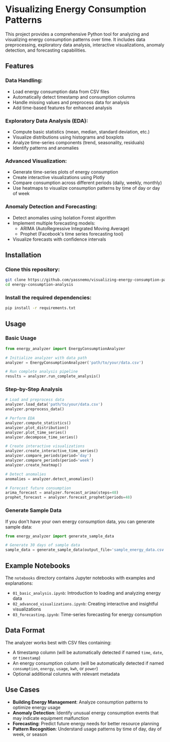 # Visualizing Energy Consumption Patterns


This project provides a comprehensive Python tool for analyzing and visualizing energy consumption patterns over time. It includes data preprocessing, exploratory data analysis, interactive visualizations, anomaly detection, and forecasting capabilities.

## Features

### Data Handling:
- Load energy consumption data from CSV files
- Automatically detect timestamp and consumption columns
- Handle missing values and preprocess data for analysis
- Add time-based features for enhanced analysis

### Exploratory Data Analysis (EDA):
- Compute basic statistics (mean, median, standard deviation, etc.)
- Visualize distributions using histograms and boxplots
- Analyze time-series components (trend, seasonality, residuals)
- Identify patterns and anomalies

### Advanced Visualization:
- Generate time-series plots of energy consumption
- Create interactive visualizations using Plotly
- Compare consumption across different periods (daily, weekly, monthly)
- Use heatmaps to visualize consumption patterns by time of day or day of week

### Anomaly Detection and Forecasting:
- Detect anomalies using Isolation Forest algorithm
- Implement multiple forecasting models:
  - ARIMA (AutoRegressive Integrated Moving Average)
  - Prophet (Facebook's time series forecasting tool)
- Visualize forecasts with confidence intervals

## Installation

### Clone this repository:
```sh
git clone https://github.com/yassnemo/visualizing-energy-consumption-patterns
cd energy-consumption-analysis
```

### Install the required dependencies:
```sh
pip install -r requirements.txt
```

## Usage

### Basic Usage
```python
from energy_analyzer import EnergyConsumptionAnalyzer

# Initialize analyzer with data path
analyzer = EnergyConsumptionAnalyzer('path/to/your/data.csv')

# Run complete analysis pipeline
results = analyzer.run_complete_analysis()
```

### Step-by-Step Analysis
```python
# Load and preprocess data
analyzer.load_data('path/to/your/data.csv')
analyzer.preprocess_data()

# Perform EDA
analyzer.compute_statistics()
analyzer.plot_distribution()
analyzer.plot_time_series()
analyzer.decompose_time_series()

# Create interactive visualizations
analyzer.create_interactive_time_series()
analyzer.compare_periods(period='day')
analyzer.compare_periods(period='week')
analyzer.create_heatmap()

# Detect anomalies
anomalies = analyzer.detect_anomalies()

# Forecast future consumption
arima_forecast = analyzer.forecast_arima(steps=48)
prophet_forecast = analyzer.forecast_prophet(periods=48)
```

### Generate Sample Data
If you don't have your own energy consumption data, you can generate sample data:
```python
from energy_analyzer import generate_sample_data

# Generate 30 days of sample data
sample_data = generate_sample_data(output_file='sample_energy_data.csv', num_days=30)
```

## Example Notebooks
The `notebooks` directory contains Jupyter notebooks with examples and explanations:

- `01_basic_analysis.ipynb`: Introduction to loading and analyzing energy data
- `02_advanced_visualizations.ipynb`: Creating interactive and insightful visualizations
- `03_forecasting.ipynb`: Time-series forecasting for energy consumption

## Data Format
The analyzer works best with CSV files containing:

- A timestamp column (will be automatically detected if named `time`, `date`, or `timestamp`)
- An energy consumption column (will be automatically detected if named `consumption`, `energy`, `usage`, `kwh`, or `power`)
- Optional additional columns with relevant metadata

## Use Cases

- **Building Energy Management**: Analyze consumption patterns to optimize energy usage
- **Anomaly Detection**: Identify unusual energy consumption events that may indicate equipment malfunction
- **Forecasting**: Predict future energy needs for better resource planning
- **Pattern Recognition**: Understand usage patterns by time of day, day of week, or season


